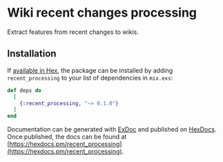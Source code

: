 # Wiki recent changes processing

Extract features from recent changes to wikis.

## Installation

If [available in Hex](https://hex.pm/docs/publish), the package can be installed
by adding `recent_processing` to your list of dependencies in `mix.exs`:

```elixir
def deps do
  [
    {:recent_processing, "~> 0.1.0"}
  ]
end
```

Documentation can be generated with [ExDoc](https://github.com/elixir-lang/ex_doc)
and published on [HexDocs](https://hexdocs.pm). Once published, the docs can
be found at [https://hexdocs.pm/recent_processing](https://hexdocs.pm/recent_processing).

